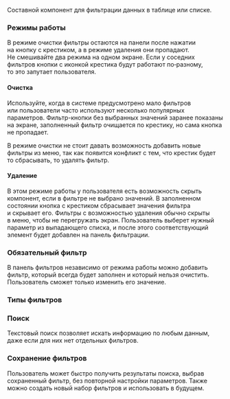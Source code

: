 Составной компонент для фильтрации данных в таблице или списке.

<!-- example(filter-bar-overview) -->

### Режимы работы

В режиме очистки фильтры остаются на панели после нажатии на кнопку с крестиком, а в режиме удаления они пропадают. Не смешивайте два режима на одном экране. Если у соседних фильтров кнопки с иконкой крестика будут работают по‑разному, то это запутает пользователя.

#### Очистка

Используйте, когда в системе предусмотрено мало фильтров или пользователи часто используют несколько популярных параметров. Фильтр-кнопки без выбранных значений заранее показаны на экране, заполненный фильтр очищается по крестику, но сама кнопка не пропадает.

В режиме очистки не стоит давать возможность добавить новые фильтры из меню, так как появится конфликт с тем, что крестик будет то сбрасывать, то удалять фильтр.

<!-- example(filter-bar-cleanable) -->

#### Удаление

В этом режиме работы у пользователя есть возможность скрыть компонент, если в фильтре не выбрано значений. В заполненном состоянии кнопка с крестиком сбрасывает значения фильтра и скрывает его.
Фильтры с возможностью удаления обычно скрыты в меню, чтобы не перегружать экран. Пользователь выберет нужный параметр из выпадающего списка, и после этого соответствующий элемент будет добавлен на панель фильтрации.

<!-- example(filter-bar-removable) -->

### Обязательный фильтр

В панель фильтров независимо от режима работы можно добавить фильтр, который всегда будет заполнен и который нельзя очистить. Пользователь сможет только изменить его значение.

<!-- example(filter-bar-required) -->

### Типы фильтров

<!-- example(filter-bar-pipe-types) -->

### Поиск

Текстовый поиск позволяет искать информацию по любым данным, даже если для них нет отдельных фильтров.

<!-- example(filter-bar-search) -->

### Сохранение фильтров

Пользователь может быстро получить результаты поиска, выбрав сохраненный фильтр, без повторной настройки параметров. Также можно создать новый набор фильтров и использовать в будущем.

<!-- example(filter-bar-saved-filters) -->
